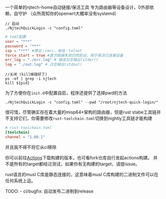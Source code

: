 一个简单的njtech-home自动链接/保活工具
专为路由器等设备设计，0外部依赖，自守护
（众所周知你的openwrt大概率没有systemd）


``` shell
// 启动
./NjtechQuickLogin -c "config.toml"
```

```toml
# toml配置
user = "***"
password = "***"
isp = "***" #移动：cmcc，电信：telnet
force_start = true #首次链接失败仍然启动，用于保活已连接设备
err_log = "./err.log" # 错误日志输出(stderr)
log = "./out.log" # 日志输出(stdout)
```

```shell
//关闭 (kill掉就好了)
ps -ef | grep -i njtech
kill ${pid}
```

为了方便你在`init.d`中配置自启，程序还提供了选择pwd的方法
```shell
./NjtechQuickLogin -c "config.toml" --pwd "/root/njtech-quick-login/"
```

很可惜，尽管确实存在着大量的misp64*架构的路由器，但是rust stabe工具链并不支持它们，你需要修改`rust-toolchain.toml`切换到nightly工具链才能构建
```toml
# rust-toolchain.toml
[toolchain]
channel = "1.80.1"
```
并且我不得不将它从ci移除

你可以前往[Actions](https://github.com/yhw2003/NjtechQuickLogin/actions)下载构建的版本，也可看fork仓库自行发起actions构建。
并不是所有的target都经过测试，如果你有无构建的target，请提issue。

rust语言的musl C库是静态连接的，这意味着musl C库构建的二进制文件可以在任何系统上运。

TODO:
    - ci/bugfix: 自动发布二进制到release